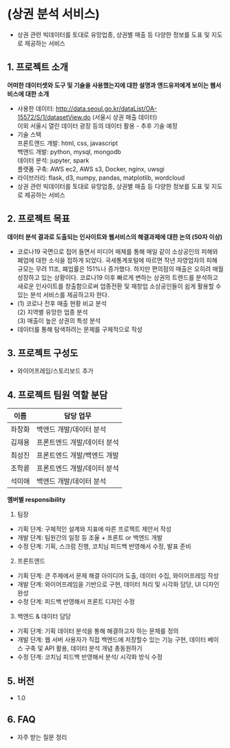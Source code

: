 # (상권 분석 서비스)
- 상권 관련 빅데이터를 토대로 유망업종, 상권별 매출 등 다양한 정보를 도표 및 지도로 제공하는 서비스

## 1. 프로젝트 소개

**어떠한 데이터셋와 도구 및 기술을 사용했는지에 대한 설명과 엔드유저에게 보이는 웹서비스에 대한 소개**

  - 사용한 데이터: http://data.seoul.go.kr/dataList/OA-15572/S/1/datasetView.do (서울시 상권 매출 데이터)  
     이외 서울시 열린 데이터 광장 등의 데이터 활용 - 추후 기술 예정  
  - 기술 스택  
     프론트엔드 개발: html, css, javascript  
     백엔드 개발: python, mysql, mongodb  
     데이터 분석: jupyter, spark  
     플랫폼 구축: AWS ec2, AWS s3, Docker, nginx, uwsgi  
  - 라이브러리: flask, d3, numpy, pandas, matplotlib, wordcloud  
  - 상권 관련 빅데이터를 토대로 유망업종, 상권별 매출 등 다양한 정보를 도표 및 지도로 제공하는 서비스

## 2. 프로젝트 목표

**데이터 분석 결과로 도출되는 인사이트와 웹서비스의 해결과제에 대한 논의 (50자 이상)**
  - 코로나19 국면으로 접어 들면서 미디어 매체를 통해 매일 같이 소상공인의 피해와 폐업에 대한 소식을 접하게 되었다.
      국세통계포털에 따르면 작년 자영업자의 피해 규모는 무려 11조, 폐업률은 151%나 증가했다.
      하지만 편의점의 매출은 오히려 매월 성장하고 있는 상황이다. 코로나19 이후 빠르게 변하는 상권의 트렌드를 분석하고 새로운 인사이트를 창출함으로써 업종전환 및 재창업 소상공인들이 쉽게 활용할 수 있는 분석 서비스를 제공하고자 한다.
  - (1) 코로나 전후 매출 현황 비교 분석   
    (2) 지역별 유망한 업종 분석  
    (3) 매출이 높은 상권의 특성 분석  
  - 데이터를 통해 탐색하려는 문제를 구체적으로 작성


## 3. 프로젝트 구성도
  - 와이어프레임/스토리보드 추가

## 4. 프로젝트 팀원 역할 분담
| 이름 | 담당 업무 |
| ------ | ------ |
| 좌창화 | 백엔드 개발/데이터 분석 |
| 김재용 | 프론트엔드 개발/데이터 분석 |
| 최성진 | 프론트엔드 개발/백엔드 개발 |
| 조학륜 | 프론트엔드 개발/데이터 분석 |
| 석미애 | 백엔드 개발/데이터 분석 |

**멤버별 responsibility**

1. 팀장 

- 기획 단계: 구체적인 설계와 지표에 따른 프로젝트 제안서 작성
- 개발 단계: 팀원간의 일정 등 조율 + 프론트 or 백엔드 개발
- 수정 단계: 기획, 스크럼 진행, 코치님 피드백 반영해서 수정, 발표 준비

2. 프론트엔드 

- 기획 단계: 큰 주제에서 문제 해결 아이디어 도출, 데이터 수집, 와이어프레임 작성
- 개발 단계: 와이어프레임을 기반으로 구현, 데이터 처리 및 시각화 담당, UI 디자인 완성
- 수정 단계: 피드백 반영해서 프론트 디자인 수정

 3. 백엔드 & 데이터 담당  

- 기획 단계: 기획 데이터 분석을 통해 해결하고자 하는 문제를 정의
- 개발 단계: 웹 서버 사용자가 직접 백엔드에 저장할수 있는 기능 구현, 데이터 베이스 구축 및 API 활용, 데이터 분석 개념 총동원하기
- 수정 단계: 코치님 피드백 반영해서 분석/ 시각화 방식 수정

## 5. 버전
  - 1.0

## 6. FAQ
  - 자주 받는 질문 정리
